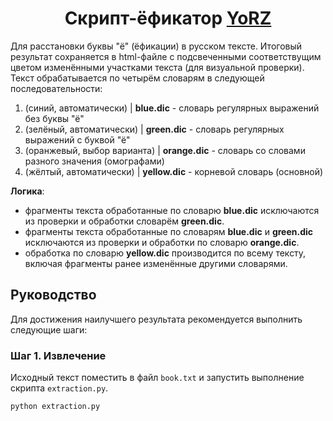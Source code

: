 <h1 align="center">Скрипт-ёфикатор <a href="https://github.com/zapeko/YoRZ">YoRZ</a></h1>

Для расстановки буквы "ё" (ёфикации) в русском тексте. Итоговый результат сохраняется в html-файле с подсвеченными соответствущим цветом изменёнными участками текста (для визуальной проверки). Текст обрабатывается по четырём словарям в следующей последовательности:

1. (синий, автоматически) | **blue.dic** - словарь регулярных выражений без буквы "ё"
2. (зелёный, автоматически) | **green.dic** - словарь регулярных выражений с буквой "ё"
3. (оранжевый, выбор варианта) | **orange.dic** - словарь со словами разного значения (омографами)
4. (жёлтый, автоматически) | **yellow.dic** - корневой словарь (основной)

**Логика**:
- фрагменты текста обработанные по словарю **blue.dic** исключаются из проверки и обработки словарём **green.dic**.
- фрагменты текста обработанные по словарям **blue.dic** и **green.dic** исключаются из проверки и обработки по словарю **orange.dic**.
- обработка по словарю **yellow.dic** производится по всему тексту, включая фрагменты ранее изменённые другими словарями.
## Руководство
Для достижения наилучшего результата рекомендуется выполнить следующие шаги:
### Шаг 1. Извлечение
Исходный текст поместить в файл <code>book.txt</code> и запустить выполнение скрипта <code>extraction.py</code>.
```python
python extraction.py
```
